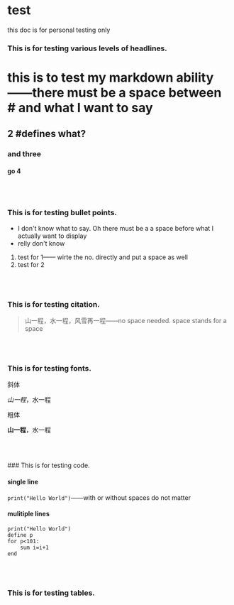 # test
this doc is for personal testing only

### This is for testing various levels of headlines.
# this is to test my markdown ability——there must be a space between # and what I want to say
## 2 #defines what? 
### and three
#### go 4

<br/></br>
### This is for testing bullet points.

- I don't know what to say. Oh there must be a a space before what I actually want to display
- relly don't know

1. test for 1—— wirte the no. directly and put a space as well  
2. test for 2

<br/></br>
### This is for testing citation.
>山一程，水一程，风雪再一程——no space needed. space stands for a space

<br/></br>
### This is for testing fonts.

斜体

*山一程*，水一程

粗体

**山一程**，水一程

<br/></br>
<p></p>
### This is for testing code.

#### single line 
` print("Hello World") `——with or without spaces do not matter

#### mulitiple lines
```
print("Hello World")
define p
for p<101:
    sum i=i+1
end 
```

<br/></br>
### This is for testing tables.

